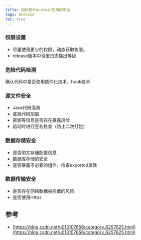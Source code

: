 ```yaml
---
title: 如何提升Android应用的安全
tags: Android
toc: true
---
```


### 权限设置

- 尽量使用更少的权限，动态获取权限。
- release版本中设置日志输出等级

### 危险代码检测

确认代码中是否使用插件化技术，hook技术

### 源文件安全

- Java代码混淆
- 底层代码加固
- 密钥等信息是否存在暴露风险
- 启动时进行签名检查（防止二次打包）

### 数据存储安全

- 是否明文存储配置信息
- 数据库存储的安全
- 是否暴露不必要的组件，检查exported属性

### 数据传输安全

- 是否存在网络数据被拦截的风险
- 是否使用Https






## 参考

- [https://blog.csdn.net/u013107656/category_6257625.html](https://blog.csdn.net/u013107656/category_6257625.html)
